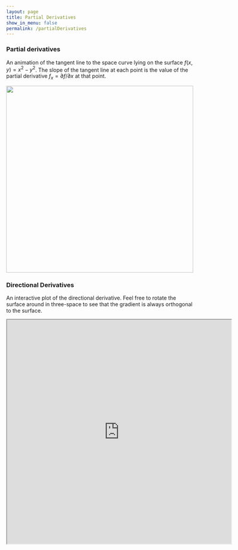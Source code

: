 ```yaml
---
layout: page
title: Partial Derivatives
show_in_menu: false
permalink: /partialDerivatives
---
```


### Partial derivatives

An animation of the tangent line to the space curve lying on the surface $f(x,y) = x^{2} - y^{2}$. The slope of the tangent line at each point is the value of the partial derivative $f_{x} = \partial f / \partial x$ at that point.

<img src = "{{ site.baseurl }}/CourseMaterials/PythonNotebooks/PartialDerivative1.gif" width = "500" height = "500" />

### Directional Derivatives

An interactive plot of the directional derivative. Feel free to rotate the surface around in three-space to see that the gradient is always orthogonal to the surface. 

<iframe src="https://www.wolframcloud.com/obj/d9f766af-414c-4cdd-9ba8-8e06ef3a5e8d" width = "600" height = "600"></iframe>